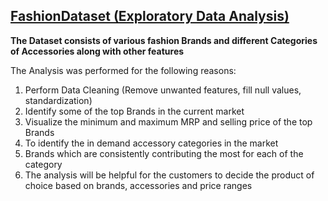 <h2><u>FashionDataset (Exploratory Data Analysis)</u></h2>


<p><b>The Dataset consists of various fashion Brands and different Categories of Accessories along with other features</b></p>

<p>The Analysis was performed for the following reasons:</p>
<ol>
<li>Perform Data Cleaning (Remove unwanted features, fill null values, standardization)</li>
<li>Identify some of the top Brands in the current market</li>
<li>Visualize the minimum and maximum MRP and selling price of the top Brands</li>
<li>To identify the in demand accessory categories in the market</li>
<li>Brands which are consistently contributing the most for each of the category</li>
<li>The analysis will be helpful for the customers to decide the product of choice based on brands, accessories and  price ranges</li>
</ol>
